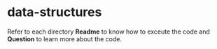# data-structures

Refer to each directory **Readme** to know how to exceute the code and **Question** to learn more about the code.
